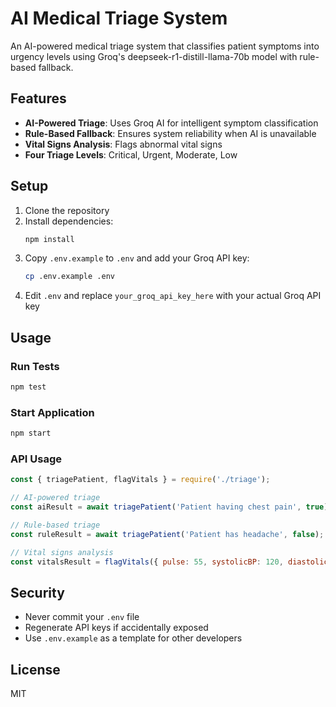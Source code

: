 # AI Medical Triage System

An AI-powered medical triage system that classifies patient symptoms into urgency levels using Groq's deepseek-r1-distill-llama-70b model with rule-based fallback.

## Features

- **AI-Powered Triage**: Uses Groq AI for intelligent symptom classification
- **Rule-Based Fallback**: Ensures system reliability when AI is unavailable
- **Vital Signs Analysis**: Flags abnormal vital signs
- **Four Triage Levels**: Critical, Urgent, Moderate, Low

## Setup

1. Clone the repository
2. Install dependencies:
   ```bash
   npm install
   ```
3. Copy `.env.example` to `.env` and add your Groq API key:
   ```bash
   cp .env.example .env
   ```
4. Edit `.env` and replace `your_groq_api_key_here` with your actual Groq API key

## Usage

### Run Tests
```bash
npm test
```

### Start Application
```bash
npm start
```

### API Usage
```javascript
const { triagePatient, flagVitals } = require('./triage');

// AI-powered triage
const aiResult = await triagePatient('Patient having chest pain', true);

// Rule-based triage
const ruleResult = await triagePatient('Patient has headache', false);

// Vital signs analysis
const vitalsResult = flagVitals({ pulse: 55, systolicBP: 120, diastolicBP: 80 });
```

## Security

- Never commit your `.env` file
- Regenerate API keys if accidentally exposed
- Use `.env.example` as a template for other developers

## License

MIT

